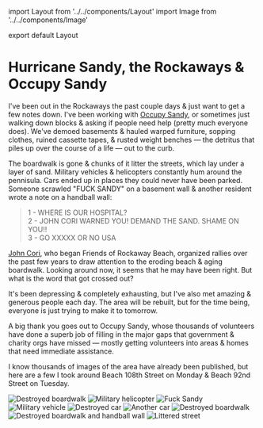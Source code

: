 import Layout from '../../components/Layout'
import Image from '../../components/Image'

export default Layout

# Hurricane Sandy, the Rockaways & Occupy Sandy

I've been out in the Rockaways the past couple days & just want to get a few
notes down. I've been working with [Occupy Sandy](http://occupysandy.com), or
sometimes just walking down blocks & asking if people need help (pretty much
everyone does). We've demoed basements & hauled warped furniture, sopping
clothes, ruined cassette tapes, & rusted weight benches &mdash; the detritus
that piles up over the course of a life &mdash; out to the curb.

The boardwalk is gone & chunks of it litter the streets, which lay under a layer
of sand. Military vehicles & helicopters constantly hum around the pennisula.
Cars ended up in places they could never have been parked. Someone scrawled
"FUCK SANDY" on a basement wall & another resident wrote a note on a handball
wall:

> 1 - WHERE IS OUR HOSPITAL?<br />
> 2 - JOHN CORI WARNED YOU! DEMAND THE SAND. SHAME ON YOU!!<br />
> 3 - GO XXXXX OR NO USA

[John Cori][0], who began Friends of Rockaway Beach, organized rallies over
the past few years to draw attention to the eroding beach & aging boardwalk.
Looking around now, it seems that he may have been right. But what is the word
that got crossed out?

It's been depressing & completely exhausting, but I've also met amazing &
generous people each day. The area will be rebuilt, but for the time being,
everyone is just trying to make it to tomorrow.

A big thank you goes out to Occupy Sandy, whose thousands of volunteers have
done a superb job of filling in the major gaps that government & charity orgs
have missed &mdash; mostly getting volunteers into areas & homes that need
immediate assistance.

I know thousands of images of the area have already been published, but here are
a few I took around Beach 108th Street on Monday & Beach 92nd Street on
Tuesday.

[0]: http://www.rockawave.com/news/2011-08-05/Top_Stories/New_Group_Seeks_to_Save_Rockaways_Beaches.html

<Image src="/IMG_2640.jpg" alt="Destroyed boardwalk" />
<Image src="/IMG_2646.jpg" alt="Military helicopter" />
<Image src="/IMG_2649.jpg" alt="Fuck Sandy" />
<Image src="/IMG_2658.jpg" alt="Military vehicle" />
<Image src="/IMG_2664.jpg" alt="Destroyed car" />
<Image src="/IMG_2666.jpg" alt="Another car" />
<Image src="/IMG_2675.jpg" alt="Destroyed boardwalk" />
<Image src="/IMG_2676.jpg" alt="Destroyed boardwalk and handball wall" />
<Image src="/IMG_2680.jpg" alt="Littered street" />
